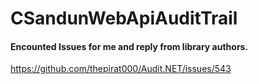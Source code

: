 # CSandunWebApiAuditTrail

#### Encounted Issues for me and reply from library authors. 
https://github.com/thepirat000/Audit.NET/issues/543
